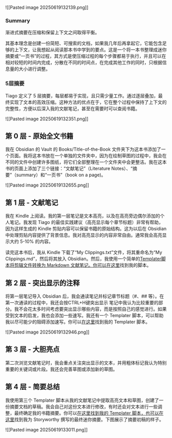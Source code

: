 ![[Pasted image 20250619132139.png]]

### Summary

渐进式摘要在压缩和保留上下文之间取得平衡。

其基本理念是创建一份简短、可搜索的文档，如果我几年后再拿起它，它能包含足够的上下文，让我想起从阅读那本书中学到的要点。这是一个将一本书整理成迷你摘要或“一页书”的过程，其方式是使压缩过程的每个步骤都易于执行，并且可以在相对较短的时间内完成，分散在不同的时间点，在完成其他工作的同时，只根据信息量的大小进行调整。


### 5层摘要
Tiago 定义了 5 层摘要，每层都易于实现，且只需少量工作。通过逐层叠加，最终实现了文本的高效压缩。这种方法的优点在于，它在整个过程中保持了上下文的完整性，方便以后深入我的文献笔记，甚至在需要时可以查阅书籍。

![[Pasted image 20250619132351.png]]


## 第 0 层 - 原始全文书籍

我在 Obsidian 的 Vault 的 Books/Title-of-the-Book 文件夹下为这本书添加了一个页面。我将这本书放在一个单独的文件夹中，因为在绘制草图的过程中，我会在不同的文件中创建许多图纸，将它们全部整理在一个文件夹中会更整洁。我在这本书的页面上添加了三个链接：“文献笔记”（Literature Notes）、“摘要”（summary）和“一页书”（book on a page)。

![[Pasted image 20250619132655.png]]


## 第 1 层 - 文献笔记

我在 Kindle 上阅读。我的第一层笔记是文本高亮，以及在高亮旁边偶尔添加的个人笔记。我发现 Tiago 的最佳实践建议（高亮显示每个章节标题）非常有帮助，因为这样生成的 Kindle 剪贴内容可以保留书籍的原始结构。这为以后在 Obsidian 中处理剪贴内容提供了背景信息。我对高亮显示的内容非常自由。通常我会高亮显示大约 5-10% 的内容。

读完这本书后，我从 Kindle 下载了“My Clippings.txt”文件，将其重命名为“My Clippings.md”，然后将其放入 Obsidian。然后，我使用一个简单的[Templater脚本将剪辑文件转换为 Markdown 文献笔记。你可以](https://github.com/SilentVoid13/Templater)[在这里](https://github.com/SilentVoid13/Templater/discussions/296)找到我的脚本。

## 第 2 层 - 突出显示的注释

将第一层笔记导入 Obsidian 后，我会通读笔记并标记章节标题（#、## 等）。在第一次通读的过程中，我还会按CTRL+H键突出显示 笔记中我认为比较重要的部分。我不会花太多时间考虑要突出显示哪些内容，而是按照自己的感觉进行。如果受到文本的启发，我也会添加一些速写。我还有一个 Templater 脚本，可以帮助我以尽可能少的阻碍添加速写。你可以[在这里](https://github.com/SilentVoid13/Templater/discussions/297)找到我的 Templater 脚本。

![[Pasted image 20250619132946.png]]



## 第 3 层 - 大胆亮点

第二次浏览文献笔记时，我会重点关注突出显示的文本，并用粗体标记我认为特别重要的关键词或片段。我还会完善草图或添加新的草图。

## 第 4 层 - 简要总结

我使用第三个 Templater 脚本从我的文献笔记中提取高亮文本和草图，创建了一份摘要文档的草稿。我会自己对这份文本进行修改，有时还会对文本进行一些调整，最终确定我的书籍摘要。你可以[在这里找到我的 Templater 脚本，也可以](https://github.com/SilentVoid13/Templater/discussions/294)[在这里](https://www.zsolt.blog/2021/07/book-summary-storyworthy.html)找到我为 Storyworthy 撰写的最终迷你摘要。下图展示了摘要初稿的样子。

![[Pasted image 20250619133011.png]]



